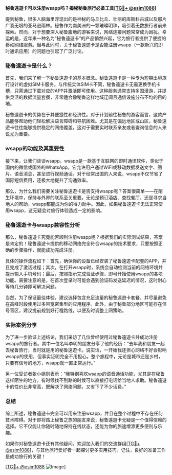 **秘鲁遠遊卡可以注册wsapp吗？揭秘秘鲁旅行必备工具[[TG💪+ @esim1088](https://t.me/s/esim1088)]**

提到秘鲁，很多人脑海里浮现出的是神秘的马丘比丘、壮丽的库斯科古城以及那片广袤无垠的亚马逊雨林。秘鲁作为南美洲的一颗璀璨明珠，吸引着无数旅行者前来探索。然而，对于想要深入秘鲁腹地的游客来说，网络连接问题常常成为困扰。幸运的是，近年来一种名为“秘鲁遠遊卡”的产品悄然兴起，它为旅行者提供了便捷的移动网络服务。但与此同时，关于秘鲁遠遊卡是否能注册wsapp（一款新兴的即时通讯应用）的问题也引起了广泛讨论。

### 秘鲁遠遊卡是什么？

首先，我们来了解一下秘鲁遠遊卡的基本概念。秘鲁遠遊卡是一种专为短期出境旅行设计的虚拟SIM卡服务。与传统实体SIM卡不同，秘鲁遠遊卡无需更换手机卡槽，只需通过下载对应的APP并激活即可使用。这种服务通常支持多国漫游，并提供灵活的数据流量套餐，非常适合像秘鲁这样地域辽阔且通信设施分布不均的目的地。

秘鲁遠遊卡的优势在于其便捷性和经济性。对于计划前往秘鲁的游客而言，这款产品能够帮助他们轻松解决语言障碍和导航困难。尤其是在偏远地区或山区，秘鲁遠遊卡往往能够提供稳定的网络覆盖，这对于需要实时联系亲友或者查询信息的人来说尤为重要。

### wsapp的功能及其重要性

接下来，让我们谈谈wsapp。wsapp是一款基于互联网的即时通讯软件，类似于国内的微信或国外的WhatsApp。它允许用户通过WiFi或移动数据发送文字、图片、语音消息，甚至进行视频通话。对于经常出国的人来说，wsapp不仅节省了国际短信费用，还极大地提升了沟通效率。

那么，为什么我们需要关注秘鲁遠遊卡是否支持wsapp呢？答案很简单——在陌生环境中，保持与外界的联系至关重要。无论是预订酒店、查找餐厅，还是寻求当地人的帮助，wsapp都能成为你的得力助手。因此，如果秘鲁遠遊卡无法正常使用wsapp，这无疑会对旅行体验造成一定的影响。

### 秘鲁遠遊卡与wsapp兼容性分析

那么，秘鲁遠遊卡究竟能否顺利注册wsapp呢？根据我们的实际测试结果，答案是肯定的！秘鲁遠遊卡提供的移动网络完全符合wsapp的技术要求，只要按照正确的步骤操作，就能成功完成注册。

具体的操作流程如下：首先，确保你的设备已经安装了秘鲁遠遊卡配套的APP，并且完成了激活过程；其次，在打开wsapp时，系统会自动检测当前的网络环境并提示输入手机号码；最后，按照指示完成验证步骤，即可开始使用wsapp的各项功能。需要注意的是，在首次登录时可能会遇到验证码发送延迟的情况，这时耐心等待几分钟即可解决问题。

当然，为了保证最佳体验，建议选择包含充足流量的秘鲁遠遊卡套餐，并尽量避免在高峰时段使用过多带宽密集型的应用程序。此外，由于秘鲁部分地区可能存在信号盲区，建议提前规划好行程路线，以便及时调整上网策略。

### 实际案例分享

为了进一步验证上述结论，我们采访了几位曾经使用过秘鲁遠遊卡并成功注册wsapp的旅行者。其中一位名叫李明的朋友分享了他的经历：“去年我和朋友一起去秘鲁旅行，当时就是用的秘鲁遠遊卡。说实话，一开始我还担心网络不好会影响wsapp的使用，但事实证明完全不用担心。整个旅程中，无论是城市还是乡村，只要有信号的地方，wsapp就一直正常运行。”

另一位受访者张小姐则表示：“我特别喜欢wsapp的语音通话功能，尤其是在秘鲁这样陌生的地方，有时候找不到路的时候可以直接打电话给当地人求助。秘鲁遠遊卡的性价比非常高，既解决了网络问题，又省下了不少话费。”

### 总结

综上所述，秘鲁遠遊卡完全可以用来注册wsapp，并且在整个过程中不存在任何技术障碍。对于即将踏上秘鲁之旅的朋友来说，秘鲁遠遊卡无疑是一个值得信赖的选择。它不仅能让你随时随地保持在线状态，还能为你的旅途增添更多便利与乐趣。

如果你对秘鲁遠遊卡还有其他疑问，欢迎加入我们的交流群组[[TG💪+ @esim1088](https://t.me/s/esim1088)]，与其他旅行爱好者一起探讨更多实用技巧。记住，良好的准备工作是成功旅行的关键！

[[TG💪+ @esim1088](https://t.me/s/esim1088) ![Image](https://i.postimg.cc/4NQfJmqS/Snipaste-2025-05-13-00-14-12.png)]
